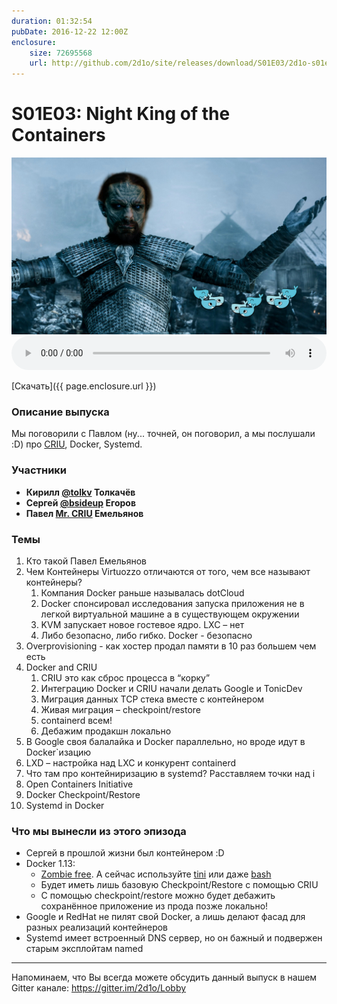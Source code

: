 ```yaml
---
duration: 01:32:54
pubDate: 2016-12-22 12:00Z
enclosure:
    size: 72695568
    url: http://github.com/2d1o/site/releases/download/S01E03/2d1o-s01e03.mp3
---
```

# S01E03: Night King of the Containers

<center>
<img src="s01e03/criu.jpg"></img>
</center>

<audio style="width: 100%" preload='auto' controls>
    <source src="{{ page.enclosure.url }}" />
</audio>

[Скачать]({{ page.enclosure.url }})

### Описание выпуска
Мы поговорили с Павлом (ну... точней, он поговорил, а мы послушали :D) про [CRIU](https://criu.org), Docker, Systemd.

### Участники
* **Кирилл [@tolkv](https://twitter.com/tolkv) Толкачёв**
* **Сергей [@bsideup](https://twitter.com/bsideup) Егоров**
* **Павел [Mr. CRIU](https://twitter.com/__criu__) Емельянов**

### Темы
1. Кто такой Павел Емельянов
2. Чем Контейнеры Virtuozzo отличаются от того, чем все называют контейнеры?
    1. Компания Docker раньше называлась dotCloud
    2. Docker спонсировал исследования запуска приложения не в легкой виртуальной машине а в существующем окружении
    3. KVM запускает новое гостевое ядро. LXC – нет
    4. Либо безопасно, либо гибко. Docker - безопасно
3. Overprovisioning - как хостер продал памяти в 10 раз большем чем есть
4. Docker and CRIU
    1. CRIU это как сброс процесса в “корку”
    2. Интеграцию Docker и CRIU начали делать Google и TonicDev
    3. Миграция данных TCP стека вместе с контейнером
    4. Живая миграция – checkpoint/restore
    5. containerd всем!
    6. Дебажим продакшн локально
5. В Google своя балалайка и Docker параллельно, но вроде идут в Docker`изацию
6. LXD – настройка над LXC и конкурент containerd
7. Что там про контейниризацию в systemd? Расставляем точки над i
8. Open Containers Initiative
9. Docker Checkpoint/Restore
10. Systemd in Docker

### Что мы вынесли из этого эпизода
* Сергей в прошлой жизни был контейнером :D
* Docker 1.13:
    * [Zombie free](https://github.com/docker/docker/pull/28037). А сейчас используйте [tini](https://github.com/krallin/tini) или даже [bash](https://blog.phusion.nl/2015/01/20/docker-and-the-pid-1-zombie-reaping-problem/)
    * Будет иметь лишь базовую Checkpoint/Restore с помощью CRIU
    * С помощью checkpoint/restore можно будет дебажить сохранённое приложение из прода позже локально!
* Google и RedHat не пилят свой Docker, а лишь делают фасад для разных реализаций контейнеров
* Systemd имеет встроенный DNS сервер, но он бажный и подвержен старым эксплойтам named

----
Напоминаем, что Вы всегда можете обсудить данный выпуск в нашем Gitter канале: https://gitter.im/2d1o/Lobby
